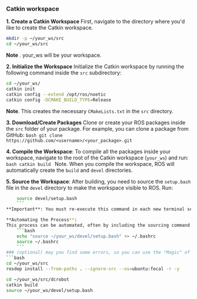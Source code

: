 ### Catkin workspace

**1. Create a Catkin Workspace**
First, navigate to the directory where you'd like to create the Catkin workspace. 
 	
```bash
mkdir -p ~/your_ws/src
cd ~/your_ws/src
```

**Note** . your_ws will be your workspace.

**2. Initialize the Workspace**
Initialize the Catkin workspace by running the following command inside the `src` subdirectory:

```bash
cd ~/your_ws/
catkin init
catkin config --extend /opt/ros/noetic
catkin config -DCMAKE_BUILD_TYPE=Release
```

**Note**. This creates the necessary `CMakeLists.txt` in the `src` directory.

**3. Download/Create Packages**
Clone or create your ROS packages inside the `src` folder of your package. For example, you can clone a package from GitHub:
 	```bash
 	git clone https://github.com/<username>/<your_package>.git
 	```

**4. Compile the Workspace**:
To compile all the packages inside your workspace, navigate to the root of the Catkin workspace (`your_ws`) and run:
 	```bash
 	catkin build
 	```
Note. When you compile the workspace, ROS will automatically create the `build` and `devel` directories.

**5. Source the Workspace**:
After building, you need to source the `setup.bash` file in the `devel` directory to make the workspace visible to ROS. Run:

```bash
 	source devel/setup.bash
 	```
**Important**: You must re-execute this command in each new terminal session where you want ROS to recognize the packages in this workspace.

**Automating the Process**:
This process can be automated, often by including the sourcing command in the `.bashrc` file. To do this, add the following line to your `~/.bashrc` file:
 	```bash
 	echo "source ~/your_ws/devel/setup.bash" >> ~/.bashrc
 	source ~/.bashrc
 	```
### (optional) may you find some errors, so you can use the "Magic" of rosdep
```bash
cd ~/your_ws/src
rosdep install --from-paths . --ignore-src --os=ubuntu:focal -r -y

cd ~/your_ws/src/dcrobot
catkin build
source ~/your_ws/devel/setup.bash

```


